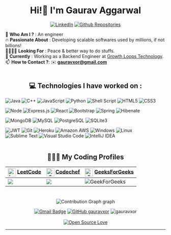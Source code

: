 <h1 align="center"> Hi!👋 I'm Gaurav Aggarwal</h1>
<div align="center">

[![LinkedIn](https://img.shields.io/badge/LinkedIn-blue?style=flat&logo=linkedin)](https://www.linkedin.com/comm/mynetwork/discovery-see-all?usecase=people_follows&followMember=gauravxor)
[![Github Repositories](https://img.shields.io/badge/Projects-blue?style=flat&logo=github&logoColor=black&labelColor=Green)](https://github.com/gauravxor?tab=repositories)




</div>


<!-- # 💫 About Me: -->
🤔 **Who Am I ?** : An engineer <br>
🔥 **Passionate About** : Developing scalable softwares used by millions, if not billions! <br>
🫱🏽‍🫲🏾 **Looking For** : Peace & better way to do stuffs. <br>
🌱 **Currently** : Working as a Backend Engineer at [Growth Loops Technology](https://growth-loop.io).<br>
📫 **How to Contact ?**: ✉️ [**gauravxor@gmail.com**](mailto:gauravxor@gmail.com)</u> <br><br>

<div align="center">

## 💻 Technologies I have worked on : </div>
<div>

![Java](https://img.shields.io/badge/Java-ED8B00?style=flat&logo=openjdk&logoColor=white)
![C++](https://img.shields.io/badge/C%2B%2B-00599C?style=flat&logo=c%2B%2B&logoColor=white)
![JavaScript](https://img.shields.io/badge/JavaScript-F7DF1E?style=flat&logo=javascript&logoColor=black)
![Python](https://img.shields.io/badge/Python-3776AB?style=flat&logo=python&logoColor=white)
![Shell Script](https://img.shields.io/badge/Shell_Script-121011?style=flat&logo=gnu-bash&logoColor=white)
![HTML5](https://img.shields.io/badge/HTML5-239120?style=flat&logo=html5&logoColor=white)
![CSS3](https://img.shields.io/badge/CSS3-239120?&style=flat&logo=css3&logoColor=white)


![Node](https://img.shields.io/badge/Node-43853D?style=flat&logo=node.js&logoColor=white)
![Express.js](https://img.shields.io/badge/Express.js-404D59?style=flat)
![React](https://img.shields.io/badge/React-00174D?style=flat&logo=react&logoColor=61DAFB)
![Bootstrap](https://img.shields.io/badge/Bootstrap-563D7C?style=flat&logo=bootstrap&logoColor=white)
![Spring](https://img.shields.io/badge/Spring-6DB33F?style=flat&logo=spring&logoColor=white)
![Hibenate](https://img.shields.io/badge/Hibernate-59666C?style=flat&logo=Hibernate&logoColor=white)


![MongoDB](https://img.shields.io/badge/MongoDB-4EA94B?style=flat&logo=mongodb&logoColor=white)
![MySQL](https://img.shields.io/badge/MySQL-00000F?style=flat&logo=mysql&logoColor=white)
![PostgreSQL](https://img.shields.io/badge/PostgreSQL-316192?style=flat&logo=postgresql&logoColor=white)
![SQLite3](https://img.shields.io/badge/SQLite-07405E?style=flat&logo=sqlite&logoColor=white)



![JWT](https://img.shields.io/badge/JWT-323330?style=flat&logo=json-web-tokens&logoColor=pink)
![Git](https://img.shields.io/badge/GIT-E44C30?style=flat&logo=git&logoColor=white)
![Heroku](https://img.shields.io/badge/Heroku-430098?style=flat&logo=heroku&logoColor=white)
![Amazon AWS](https://img.shields.io/badge/Amazon_AWS-232F3E?style=flat&logo=amazon-aws&logoColor=white)
![Windows](https://img.shields.io/badge/Windows-0078D6?style=flat&logo=windows&logoColor=white)
![Linux](https://img.shields.io/badge/Linux-FCC624?style=flat&logo=linux&logoColor=black)
![Sublime Text](https://img.shields.io/badge/Sublime_Text-%23575757.svg?&style=flat&logo=sublime-text&logoColor=important)
![Visual Studio Code](https://img.shields.io/badge/Visual_Studio_Code-0078D4?style=flat&logo=visual%20studio%20code&logoColor=white)
![IntelliJ IDEA](https://img.shields.io/badge/IntelliJIDEA-000000.svg?style=flat&logo=intellij-idea&logoColor=white)
<br><br>

<div align="center">

## 👨🏽‍💻 My Coding Profiles
| <img src = "https://upload.wikimedia.org/wikipedia/commons/1/19/LeetCode_logo_black.png" title = "Leetcode" align = "center" width = 25 height = 25/>  <a href = "https://leetcode.com/timecop/">LeetCode</a>  | <img src = "https://api.iconify.design/simple-icons/codechef.svg?color=white" title = "Codechef" align = "center" width = 25 height = 25/> <a href = "https://www.codechef.com/users/timecop">Codechef</a> | <img src = "https://web.archive.org/web/20220419201035/https://img.icons8.com/color/452/GeeksforGeeks.png" title = "GeeksForGeeks" align = "center" width = 25 height = 25/>  <a href = "https://auth.geeksforgeeks.org/user/timecop/">GeeksForGeeks</a> |
| ------------- | ------------- | ------------- |
|  [![](https://cp-logo.vercel.app/leetcode/timecop)](https://leetcode.com/timecop/) | [![](https://cp-logo.vercel.app/codechef/timecop)](https://codechef.com/users/timecop/) | ![GeekForGeeks](https://img.shields.io/badge/Top_90-3a810d?style=flat&logo=gfg&logoColor=black&label=GeekForGeeks&labelColor=Green&link=https%3A%2F%2Fauth.geeksforgeeks.org%2Fuser%2Ftimecop%2F)|

</div>

#

<div align="center">

<!-- ## 📈 GitHub Stats: -->
![Contribution Graph graph](https://github-readme-activity-graph.vercel.app/graph?username=gauravxor&bg_color=0d1117&color=4cabc6&line=5bcdec&point=feffff&area=true&hide_border=true&height=350&radius=200)
</div>

<div align="center">

[![Gmail Badge](https://img.shields.io/badge/-gauravxor-c14438?style=flat&logo=Gmail&logoColor=white&link=mailto:gauravxor@gmail.com)](mailto:gauravxor@gmail.com)
[![GitHub gauravxor](https://img.shields.io/github/followers/gauravxor?label=follow&style=?style=for-the-badge&logo=github)](https://github.com/gauravxor)
<img src="https://komarev.com/ghpvc/?username=gauravxor&label=Profile%20views&color=0e75b6&style=flat" alt="gauravxor"/> <br><br>
[![Open Source Love](https://badges.frapsoft.com/os/v2/open-source.svg?v=103)](https://github.com/gauravxor)

</div>

---
